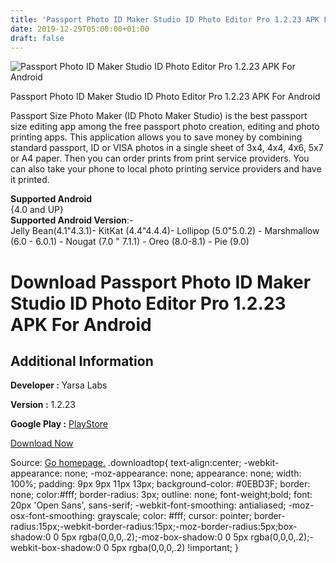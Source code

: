 ```yaml
---
title: 'Passport Photo ID Maker Studio ID Photo Editor Pro 1.2.23 APK For Android'
date: 2019-12-29T05:00:00+01:00
draft: false
---
```


![Passport Photo ID Maker Studio ID Photo Editor Pro 1.2.23 APK For Android](https://i1.wp.com/apkhome.net/wp-content/uploads/2019/12/Passport-Photo-ID-Maker-Studio-ID-Photo-Editor-Pro-1.2.23.png "Passport Photo ID Maker Studio ID Photo Editor Pro 1.2.23 APK For Android")

  

Passport Photo ID Maker Studio ID Photo Editor Pro 1.2.23 APK For Android

Passport Size Photo Maker (ID Photo Maker Studio) is the best passport size editing app among the free passport photo creation, editing and photo printing apps. This application allows you to save money by combining standard passport, ID or VISA photos in a single sheet of 3x4, 4x4, 4x6, 5x7 or A4 paper. Then you can order prints from print service providers. You can also take your phone to local photo printing service providers and have it printed.

**Supported Android**  
{4.0 and UP}  
**Supported Android Version**:-  
Jelly Bean(4.1"4.3.1)- KitKat (4.4"4.4.4)- Lollipop (5.0"5.0.2) - Marshmallow (6.0 - 6.0.1) - Nougat (7.0 " 7.1.1) - Oreo (8.0-8.1) - Pie (9.0)

Download Passport Photo ID Maker Studio ID Photo Editor Pro 1.2.23 APK For Android
==================================================================================

Additional Information
----------------------

**Developer :** Yarsa Labs

**Version :** 1.2.23

**Google Play :** [PlayStore](https://play.google.com/store/apps/details?id=io.yarsa.passportphotomaker&hl=en)

  

[Download Now](https://store4app.co/post/passport-photo-id-maker-studio-id-photo-editor-pro-1-2-23-apk-for-android_1577543509)

  
Source: [Go homepage.](https://store4app.co/post/passport-photo-id-maker-studio-id-photo-editor-pro-1-2-23-apk-for-android_1577543509) .downloadtop{ text-align:center; -webkit-appearance: none; -moz-appearance: none; appearance: none; width: 100%; padding: 9px 9px 11px 13px; background-color: #0EBD3F; border: none; color:#fff; border-radius: 3px; outline: none; font-weight;bold; font: 20px 'Open Sans', sans-serif; -webkit-font-smoothing: antialiased; -moz-osx-font-smoothing: grayscale; color: #fff; cursor: pointer; border-radius:15px;-webkit-border-radius:15px;-moz-border-radius:5px;box-shadow:0 0 5px rgba(0,0,0,.2);-moz-box-shadow:0 0 5px rgba(0,0,0,.2);-webkit-box-shadow:0 0 5px rgba(0,0,0,.2) !important; }